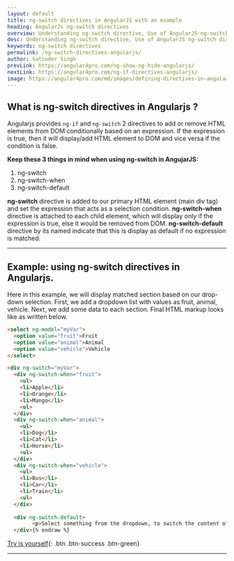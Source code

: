 ```yaml
---
layout: default
title: ng-switch directives in AngularJS with an example
heading: AngularJs ng-switch directives 
overview: Understanding ng-switch directive, Use of AngularJS ng-switch directives with an example, It is used to add or remove HTML elements conditionally depending on an expression.
desc: Understanding ng-switch directive, Use of AngularJS ng-switch directives with an example, It is used to add or remove HTML elements conditionally depending on an expression.
keywords: ng-switch directives
permalink: /ng-switch-directives-angularjs/
author: Satinder Singh
prevLink: https://angular4pro.com/ng-show-ng-hide-angularjs/
nextLink: https://angular4pro.com/ng-if-directives-angularjs/
image: https://angular4pro.com/md/images/defining-directives-in-angularjs.png
---
```


## <i class="fa fa-angle-double-right color"></i> What is ng-switch directives in Angularjs ?
Angularjs provides `ng-if` and `ng-switch` 2 directives to add or remove HTML elements from DOM conditionally based on an expression. If the expression is true, then it will display/add HTML element to DOM and vice versa if the condition is false.

**Keep these 3 things in mind when using ng-switch in AngujarJS:**
  1. ng-switch
  2. ng-switch-when
  3. ng-switch-default

**ng-switch** directive is added to our primary HTML element (main div tag) and set the expression that acts as a selection condition.
**ng-switch-when** directive is attached to each child element, which will display only if the expression is true, else it would be removed from DOM.
**ng-switch-default** directive by its named indicate that this is display as default if no expression is matched. 

---

## <i class="fa fa-angle-double-right color"></i> Example: using ng-switch directives in Angularjs.

Here in this example, we will display matched section based on our drop-down selection. First, we add a dropdown list with values as fruit, animal, vehicle. Next, we add some data to each section. Final HTML markup looks like as written below.

```html {% raw %}
<select ng-model="myVar">
  <option value="fruit">Fruit
  <option value="animal">Animal
  <option value="vehicle">Vehicle
</select>

<div ng-switch="myVar">
  <div ng-switch-when="fruit">
    <ul>
    <li>Apple</li>
    <li>Orange</li>
    <li>Mango</li>
    <ul>
  </div>
  <div ng-switch-when="animal">
    <ul>
    <li>Dog</li>
    <li>Cat</li>
    <li>Horse</li>
    <ul>
  </div>
  <div ng-switch-when="vehicle">
    <ul>
    <li>Bus</li>
    <li>Car</li>
    <li>Train</li>
    <ul>
  </div>
  
  <div ng-switch-default>
        <p>Select something from the dropdown, to switch the content of specific DIV.</p>
  </div>{% endraw %}
```

[Try is yourself](https://angular4pro.com/demos/editor.html?f=demo&i=123){: .btn .btn-success .btn-green}

---
